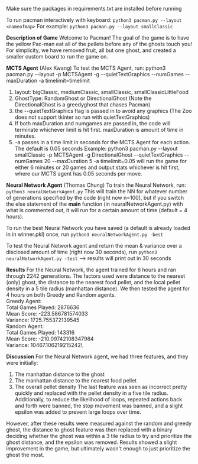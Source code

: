 Make sure the packages in requirements.txt are installed before running

To run pacman interactively with keyboard:
`python3 pacman.py --layout <nameofmap>`
For example:
`python3 pacman.py --layout smallClassic`

**Description of Game**
Welcome to Pacman! The goal of the game is to have the yellow Pac-man eat all of the pellets before any of the ghosts touch you! For simplicity, we have removed
fruit, all but one ghost, and created a smaller custom board to run the game on.

**MCTS Agent** (Alex Kwang)
To test the MCTS Agent, run:
python3 pacman.py --layout <nameofmap> -p MCTSAgent -g <GhostType> --quietTextGraphics --numGames <numGames> --maxDuration <maxDuration> -a timelimit=timelimit
1. layout: bigClassic, mediumClassic, smallClassic, smallClassicLittleFood
2. GhostType: RandomGhost or DirectionalGhost (Note the DirectionalGhost is a greedyghost that chases Pacman)
4. the --quietTextGraphics flag is passed in to avoid any graphics (The Zoo does not support tkinter so run with quietTextGraphics)
5. If both maxDuration and numgames are passed in, the code will terminate whichever limit is hit first. maxDuration is amount of time in minutes.
5. -a passes in a time limit in seconds for the MCTS Agent for each action. The default is 0.05 seconds
Example: 
python3 pacman.py --layout smallClassic -p MCTSAgent -g DirectionalGhost --quietTextGraphics --numGames 20 --maxDuration 5 -a timelimit=0.05
will run the game for either 6 minutes or 20 games and output stats whichever is hit first, where our MCTS agent has 0.05 seconds per move.

**Neural Network Agent** (Thomas Chung)
To train the Neural Network, run:
`python3 neuralNetworkAgent.py`
This will train the NN for whatever number of generations specified by the code (right now n=100), but if you switch the else statement of the __main__ function (in neuralNetworkAgent.py) with what is commented out, it will run for a certain amount of time (default = 4 hours).

To run the best Neural Network you have saved (a default is already loaded in in winner.pkl) once, run
`python3 neuralNetworkAgent.py -best`

To test the Neural Network agent and return the mean & variance over a disclosed amount of time (right now 30 seconds), run
`python3 neuralNetworkAgent.py -test` --> results will print out in 30 seconds

**Results**
For the Neural Network, the agent trained for 6 hours and ran through 2242 generations. The factors used were distance to the nearest (only) ghost, the distance 
to the nearest food pellet, and the local pellet density in a 5 tile radius (manhattan distance). We then tested the agent for 4 hours on both Greedy and Random agents.\
Greedy Agent:\
  Total Games Played: 2876636\
  Mean Score: -223.586781574033\
  Variance: 1725.755372139545\
Random Agent:\
  Total Games Played: 143316\
  Mean Score: -210.09742108347984\
  Variance: 10467.106219215242\

**Discussion**
For the Neural Network agent, we had three features, and they were initially:
1. The manhattan distance to the ghost
2. The manhattan distance to the nearest food pellet
3. The overall pellet density
The last feature was seen as incorrect pretty quickly and replaced with the pellet density in a five tile radius. Additionally, to reduce the likelihood of loops,
repeated actions back and forth were banned, the stop movement was banned, and a slight epsilon was added to prevent large loops over time.

However, after these results were measured against the random and greedy ghost, the distance to ghost feature was then replaced with a binary deciding whether the ghost
was within a 3 tile radius to try and prioritize the ghost distance, and the epsilon was removed. Results showed a slight improvement in the game, but ultimately wasn't
enough to just prioritize the ghost the most.

